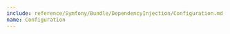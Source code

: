 ```yaml
--- 
include: reference/Symfony/Bundle/DependencyInjection/Configuration.md
name: Configuration
---
```


